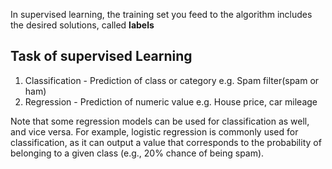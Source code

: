 In supervised learning, the training set you feed to the algorithm includes the desired solutions, called **labels**
## Task of supervised Learning
1. Classification - Prediction of class or category 
	e.g. Spam filter(spam or ham)
2. Regression - Prediction of numeric value
   e.g. House price, car mileage

Note that some regression models can be used for classification as well, and vice versa. For example, logistic regression is commonly used for classification, as it can output a value that corresponds to the probability of belonging to a given class (e.g., 20% chance of being spam).